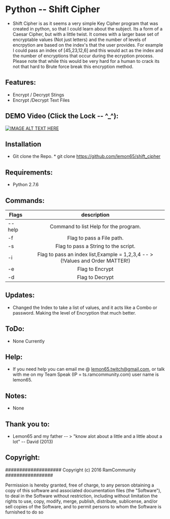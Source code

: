 # Python -- Shift Cipher
   * Shift Cipher is as it seems a very simple Key Cipher program that was created in python, so that I could learn about the subject. Its a form of a Caesar Cipher, but with a little twist. It comes with a larger base set of encryptable values (Not just letters) and the number of levels of encrpytion are based on the index's that the user provides. For example I could pass an index of [45,23,12,6] and this would act as the index and the number of encryptions that occur during the ecryption process. Please note that while this would be very hard for a human to crack its not that hard to Brute force break this encryption method. 

## Features:
   * Encrypt / Decrypt Stings 
   * Encrypt /Decrypt Text Files

## DEMO Video (Click the Lock -- ^_^):
[![IMAGE ALT TEXT HERE](http://cdn.mysitemyway.com/etc-mysitemyway/icons/legacy-previews/icons/simple-black-square-icons-business/126710-simple-black-square-icon-business-lock6-sc48.png)](https://www.youtube.com/watch?v=G-l1NHKPd3c)

## Installation
   * Git clone the Repo. 
   	* git clone https://github.com/lemon65/shift_cipher

## Requirements:
   * Python 2.7.6

## Commands:
| Flags        | description |
| ------------- |:-------------:|
| --help| Command to list Help for the program. |
| -f | Flag to pass a File path. |
| -s | Flag to pass a String to the script. |
| -i | Flag to pass an index list,Example = 1,2,3,4 -- > (!Values and Order MATTER!)|
| -e | Flag to Encrypt |
| -d | Flag to Decrypt |

## Updates:
  * Changed the Index to take a list of values, and it acts like a Combo or
    password. Making the level of Encryption that much better. 

## ToDo:
  * None Currently

## Help:
  * If you need help you can email me @ lemon65.twitch@gmail.com, or talk with me on my Team Speak
    (IP = ts.ramcommunity.com) user name is lemon65. 

## Notes:
  * None

## Thank you to:
  * Lemon65 and my father -- > "know alot about a little and a little about a lot" -- David (2013)

## Copyright:

#################### Copyright (c) 2016 RamCommunity #################

Permission is hereby granted, free of charge, to any person obtaining a copy of
this software and associated documentation files (the "Software"), to deal in
the Software without restriction, including without limitation the rights to
use, copy, modify, merge, publish, distribute, sublicense, and/or sell copies
of the Software, and to permit persons to whom the Software is furnished to do so
